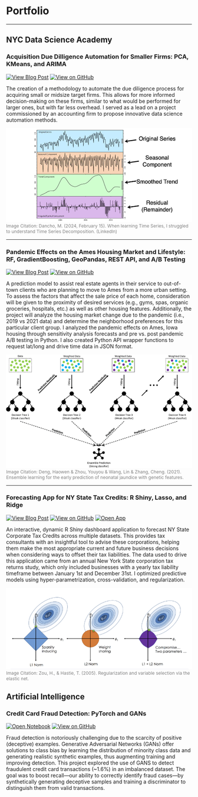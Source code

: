 # Portfolio
---
## NYC Data Science Academy
### Acquisition Due Dilligence Automation for Smaller Firms: PCA, KMeans, and ARIMA

[![View Blog Post](https://img.shields.io/badge/NYCDSA-View_Blog_Post-blue)](https://nycdatascience.com/blog/student-works/capstone/acquisition-due-dilligence-automation-for-smaller-firms/)
[![View on GitHub](https://img.shields.io/badge/GitHub-View_on_GitHub-blue?logo=GitHub)](https://github.com/lelandjmurrin/Acquisition_Due_Dilligence_Capstone_Project.git)

The creation of a methodology to automate the due diligence process for acquiring small or midsize target firms. This allows for more informed decision-making on these firms, similar to what would be performed for larger ones, but with far less overhead. I served as a lead on a project commissioned by an accounting firm to propose innovative data science automation methods. 

<center><img src="images/time_series_decomp.png"/></center>
<div style = "font-size:12px; color:grey">Image Citation: Dancho, M. (2024, February 15). When learning Time Series, I struggled to understand Time Series Decomposition. (LinkedIn)</div>

---
### Pandemic Effects on the Ames Housing Market and Lifestyle: RF, GradientBoosting, GeoPandas, REST API, and A/B Testing

[![View Blog Post](https://img.shields.io/badge/NYCDSA-View_Blog_Post-blue)](https://nycdatascience.com/blog/student-works/machine-learning/pandemic-effects-on-the-ames-housing-market-and-lifestyle/)
[![View on GitHub](https://img.shields.io/badge/GitHub-View_on_GitHub-blue?logo=GitHub)](https://github.com/lelandjmurrin/Ames_Housing_Project)

A prediction model to assist real estate agents in their service to out-of-town clients who are planning to move to Ames from a more urban setting. To assess the factors that affect the sale price of each home, consideration will be given to the proximity of desired services (e.g., gyms, spas, organic groceries, hospitals, etc.) as well as other housing features. Additionally, the project will analyze the housing market change due to the pandemic (i.e., 2019 vs 2021 data) and determine the neighborhood preferences for this particular client group. I analyzed the pandemic effects on Ames, Iowa housing through sensitivity analysis forecasts and pre vs. post
pandemic A/B testing in Python. I also created Python API wrapper functions to request lat/long and drive time data in JSON format.

<center><img src="images/GradientBoosting.png"/></center>
<div style = "font-size:12px; color:grey">Image Citation: Deng, Haowen & Zhou, Youyou & Wang, Lin & Zhang, Cheng. (2021). Ensemble learning for the early prediction of neonatal jaundice with genetic features.</div>

---
### Forecasting App for NY State Tax Credits: R Shiny, Lasso, and Ridge

[![View Blog Post](https://img.shields.io/badge/NYCDSA-View_Blog_Post-blue)](https://nycdatascience.com/blog/student-works/r-shiny/forecasting-ny-state-tax-credits-r-shiny-app-for-businesses/)
[![View on GitHub](https://img.shields.io/badge/GitHub-View_on_GitHub-blue?logo=GitHub)](https://github.com/lelandjmurrin/NYS_tax_credit_Rshiny_project)
[![Open App](https://img.shields.io/badge/R_Shiny-Open_App-blue?logo=r&logoColor=blue)](https://ljmurrin.shinyapps.io/NYS_Article_9A_Tax_Credit_Predictions_Analysis/)

An interactive, dynamic R Shiny dashboard application to forecast NY State Corporate Tax Credits across multiple datasets. This provides tax consultants with an insightful tool to advise these corporations, helping them make the most appropriate current and future business decisions when considering ways to offset their tax liabilities. The data used to drive this application came from an annual New York State corporation tax returns study, which only included businesses with a yearly tax liability timeframe between January 1st and December 31st. I optimized predictive models using hyper-parametrization, cross-validation, and regularization.


<center><img src="images/ElNet_Regression.webp"/></center>
<div style = "font-size:12px; color:grey">Image Citation: Zou, H., & Hastie, T. (2005). Regularization and variable selection via the elastic net.</div>

## Artificial Intelligence
### Credit Card Fraud Detection: PyTorch and GANs
[![Open Notebook](https://img.shields.io/badge/Jupyter-Open%20Notebook-blue?logo=jupyter)](projects/Fraud_Detection_GAN.html)
[![View on GitHub](https://img.shields.io/badge/GitHub-View_on_GitHub-blue?logo=GitHub)](https://github.com/lelandjmurrin/Generative_AI_Fraud_Detection)

Fraud detection is notoriously challenging due to the scarcity of positive (deceptive) examples. Generative Adversarial Networks (GANs) offer solutions to class bias by learning the distribution of minority class data and generating realistic synthetic examples, thus augmenting training and improving detection. This project explored the use of GANS to detect fraudulent credit card transactions (~1.6%) in an imbalanced dataset. The goal was to boost recall—our ability to correctly identify fraud cases—by synthetically generating deceptive samples and training a discriminator to distinguish them from valid transactions.


